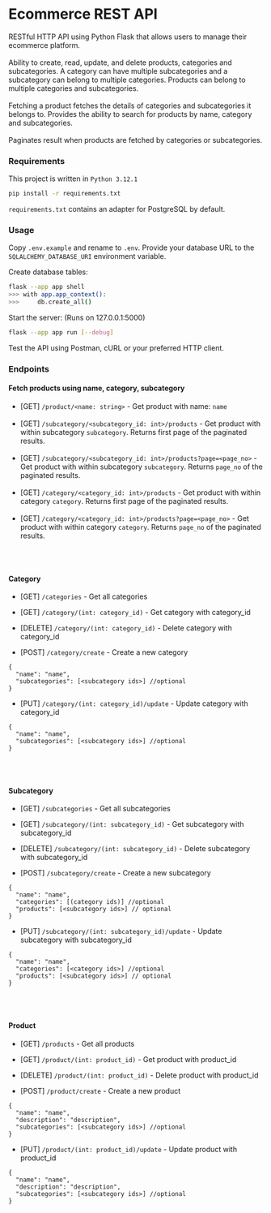 <h1>Ecommerce REST API</h1>
RESTful HTTP API using Python Flask that allows users to manage their ecommerce platform.
<br></br>
Ability to create, read, update, and delete products, categories and subcategories. A category can have multiple subcategories and a subcategory can belong to multiple categories. Products can belong to multiple categories and subcategories.
<br></br>
Fetching a product fetches the details of categories and subcategories it belongs to. Provides the ability to search for products by name, category and subcategories.
<br></br>
Paginates result when products are fetched by categories or subcategories. 

### Requirements
This project is written in `Python 3.12.1`

```bash
pip install -r requirements.txt
```
`requirements.txt` contains an adapter for PostgreSQL by default.

### Usage

Copy `.env.example` and rename to `.env`. Provide your database URL to the `SQLALCHEMY_DATABASE_URI` environment variable.

Create database tables:

```bash
flask --app app shell
>>> with app.app_context():
>>>     db.create_all()
```

Start the server: (Runs on 127.0.0.1:5000)

```bash
flask --app app run [--debug]
``` 

Test the API using Postman, cURL or your preferred HTTP client.

### Endpoints

#### Fetch products using name, category, subcategory
- [GET] `/product/<name: string>` - Get product with name: `name`
<br></br>
- [GET] `/subcategory/<subcategory_id: int>/products` - Get product with within subcategory `subcategory`. Returns first page of the paginated results.
<br></br>
- [GET] `/subcategory/<subcategory_id: int>/products?page=<page_no>` - Get product with within subcategory `subcategory`. Returns `page_no` of the paginated results.
<br></br>
- [GET] `/category/<category_id: int>/products` - Get product with within category `category`. Returns first page of the paginated results.
<br></br>
- [GET] `/category/<category_id: int>/products?page=<page_no>` - Get product with within category `category`. Returns `page_no` of the paginated results.

<br></br>
#### Category
- [GET] `/categories` - Get all categories
- [GET] `/category/(int: category_id)` - Get category with category_id
- [DELETE] `/category/(int: category_id)` - Delete category with category_id

- [POST] `/category/create` - Create a new category
```
{
  "name": "name",
  "subcategories": [<subcategory ids>] //optional
}
```

- [PUT] `/category/(int: category_id)/update` - Update category with category_id
```
{
  "name": "name",
  "subcategories": [<subcategory ids>] //optional
}
```

<br></br>
#### Subcategory
- [GET] `/subcategories` - Get all subcategories
- [GET] `/subcategory/(int: subcategory_id)` - Get subcategory with subcategory_id
- [DELETE] `/subcategory/(int: subcategory_id)` - Delete subcategory with subcategory_id

- [POST] `/subcategory/create` - Create a new subcategory
```
{
  "name": "name",
  "categories": [(category ids)] //optional
  "products": [<subcategory ids>] // optional
}
```

- [PUT] `/subcategory/(int: subcategory_id)/update` - Update subcategory with subcategory_id
```
{
  "name": "name",
  "categories": [<category ids>] //optional
  "products": [<subcategory ids>] // optional
}
```


<br></br>
#### Product
- [GET] `/products` - Get all products
- [GET] `/product/(int: product_id)` - Get product with product_id
- [DELETE] `/product/(int: product_id)` - Delete product with product_id

- [POST] `/product/create` - Create a new product
```
{
  "name": "name",
  "description": "description",
  "subcategories": [<subcategory ids>] //optional
}
```

- [PUT] `/product/(int: product_id)/update` - Update product with product_id
```
{
  "name": "name",
  "description": "description",
  "subcategories": [<subcategory ids>] //optional
}
```
